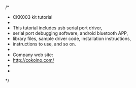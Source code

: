 /*
 * CKK003 kit tutorial
 * 
 * This tutorial includes usb serial port driver, 
 * serial port debugging software, android bluetooth APP, 
 * library files, sample driver code, installation instructions, 
 * instructions to use, and so on. 
 * 
 * Company web site:
 * http://cokoino.com/
 *
 *
 */
